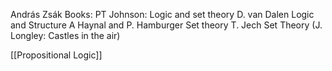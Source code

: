 András Zsák
Books:
PT Johnson: Logic and set theory
D. van Dalen Logic and Structure
A Haynal and P. Hamburger Set theory
T. Jech Set Theory
(J. Longley: Castles in the air)

[[Propositional Logic]]